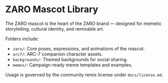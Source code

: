 # ZARO Mascot Library

The ZARO mascot is the heart of the ZARO brand — designed for memetic storytelling, cultural identity, and remixable art.

Folders include:
- `zaro/`: Core poses, expressions, and animations of the mascot.
- `arc7/`: ARC-7 companion character assets.
- `backgrounds/`: Themed backgrounds for social sharing.
- `memes/`: Campaign-ready meme templates and examples.

Usage is governed by the community remix license under `docs/license.md`.
